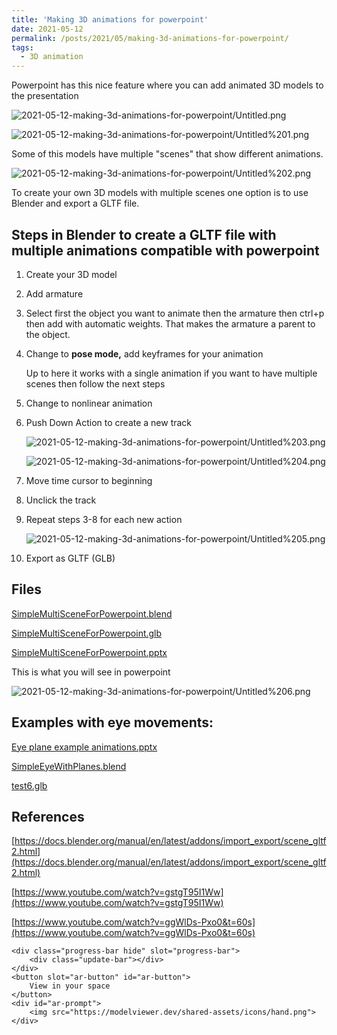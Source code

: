 ```yaml
---
title: 'Making 3D animations for powerpoint'
date: 2021-05-12
permalink: /posts/2021/05/making-3d-animations-for-powerpoint/
tags:
  - 3D animation
---
```


Powerpoint has this nice feature where you can add animated 3D models to the presentation

![2021-05-12-making-3d-animations-for-powerpoint/Untitled.png](2021-05-12-making-3d-animations-for-powerpoint/Untitled.png)

![2021-05-12-making-3d-animations-for-powerpoint/Untitled%201.png](2021-05-12-making-3d-animations-for-powerpoint/Untitled%201.png)

Some of this models have multiple "scenes" that show different animations. 

![2021-05-12-making-3d-animations-for-powerpoint/Untitled%202.png](2021-05-12-making-3d-animations-for-powerpoint/Untitled%202.png)

To create your own 3D models with multiple scenes one option is to use Blender and export a GLTF file. 

## Steps in Blender to create a GLTF file with multiple animations compatible with powerpoint

1. Create your 3D model
2. Add armature
3. Select first the object you want to animate then the armature then ctrl+p then add with automatic weights. That makes the armature a parent to the object.
4. Change to **pose mode,** add keyframes for your animation

    Up to here it works with a single animation if you want to have multiple scenes then follow the next steps

5. Change to nonlinear animation
6. Push Down Action to create a new track

    ![2021-05-12-making-3d-animations-for-powerpoint/Untitled%203.png](2021-05-12-making-3d-animations-for-powerpoint/Untitled%203.png)

    ![2021-05-12-making-3d-animations-for-powerpoint/Untitled%204.png](2021-05-12-making-3d-animations-for-powerpoint/Untitled%204.png)

7. Move time cursor to beginning
8. Unclick the track
9. Repeat steps 3-8 for each new action

    ![2021-05-12-making-3d-animations-for-powerpoint/Untitled%205.png](2021-05-12-making-3d-animations-for-powerpoint/Untitled%205.png)

10. Export as GLTF (GLB)

## Files

[SimpleMultiSceneForPowerpoint.blend](2021-05-12-making-3d-animations-for-powerpoint/SimpleMultiSceneForPowerpoint.blend)

[SimpleMultiSceneForPowerpoint.glb](2021-05-12-making-3d-animations-for-powerpoint/SimpleMultiSceneForPowerpoint.glb)

[SimpleMultiSceneForPowerpoint.pptx](2021-05-12-making-3d-animations-for-powerpoint/SimpleMultiSceneForPowerpoint.pptx)

This is what you will see in powerpoint

![2021-05-12-making-3d-animations-for-powerpoint/Untitled%206.png](2021-05-12-making-3d-animations-for-powerpoint/Untitled%206.png)

## Examples with eye movements:

[Eye plane example animations.pptx](2021-05-12-making-3d-animations-for-powerpoint/Eye_plane_example_animations.pptx)

[SimpleEyeWithPlanes.blend](2021-05-12-making-3d-animations-for-powerpoint/SimpleEyeWithPlanes.blend)

[test6.glb](2021-05-12-making-3d-animations-for-powerpoint/test6.glb)

## References

[https://docs.blender.org/manual/en/latest/addons/import_export/scene_gltf2.html](https://docs.blender.org/manual/en/latest/addons/import_export/scene_gltf2.html)

[https://www.youtube.com/watch?v=gstgT95I1Ww](https://www.youtube.com/watch?v=gstgT95I1Ww)

[https://www.youtube.com/watch?v=ggWlDs-Pxo0&t=60s](https://www.youtube.com/watch?v=ggWlDs-Pxo0&t=60s)


<model-viewer src="http://omlab.berkeley.edu/images/SimpleEyeWithPlanes.glb" camera-controls autoplay animation-name="V">

    <div class="progress-bar hide" slot="progress-bar">
        <div class="update-bar"></div>
    </div>
    <button slot="ar-button" id="ar-button">
        View in your space
    </button>
    <div id="ar-prompt">
        <img src="https://modelviewer.dev/shared-assets/icons/hand.png">
    </div>
</model-viewer>

